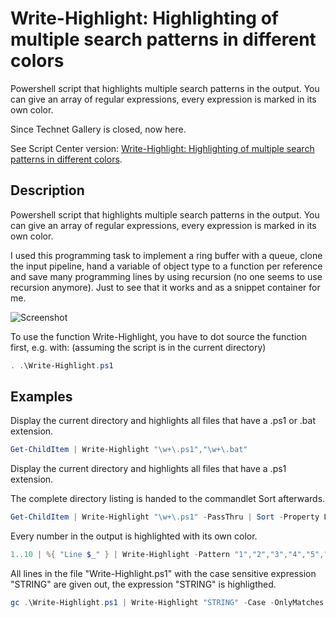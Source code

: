 # Write-Highlight: Highlighting of multiple search patterns in different colors
Powershell script that highlights multiple search patterns in the output. You can give an array of regular expressions, every expression is marked in its own color.

Since Technet Gallery is closed, now here.

See Script Center version: [Write-Highlight: Highlighting of multiple search patterns in different colors](https://gallery.technet.microsoft.com/Write-Highlight-Highlightin-4884d23b).

## Description
Powershell script that highlights multiple search patterns in the output. You can give an array of regular expressions, every expression is marked in its own color.

I used this programming task to implement a ring buffer with a queue, clone the input pipeline, hand a variable of object type to a function per reference and save many programming lines by using recursion (no one seems to use recursion anymore). Just to see that it works and as a snippet container for me.

![Screenshot](Screenshot.jpg)

To use the function Write-Highlight, you have to dot source the function first, e.g. with:
(assuming the script is in the current directory)
```powershell
. .\Write-Highlight.ps1
```

## Examples
Display the current directory and highlights all files that have a .ps1 or .bat extension.
```powershell
Get-ChildItem | Write-Highlight "\w+\.ps1","\w+\.bat"
```

Display the current directory and highlights all files that have a .ps1 extension.

The complete directory listing is handed to the commandlet Sort afterwards.
```powershell
Get-ChildItem | Write-Highlight "\w+\.ps1" -PassThru | Sort -Property Length
```

Every number in the output is highlighted with its own color.
```powershell
1..10 | %{ "Line $_" } | Write-Highlight -Pattern "1","2","3","4","5","6","7","8","9","10"
```

All lines in the file "Write-Highlight.ps1" with the case sensitive expression "STRING" are given out, the expression "STRING" is highligthed.
```powershell
gc .\Write-Highlight.ps1 | Write-Highlight "STRING" -Case -OnlyMatches
```
